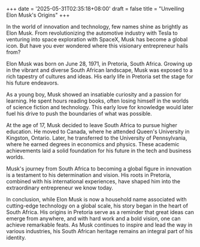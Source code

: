 +++
date = '2025-05-31T02:35:18+08:00'
draft = false
title = "Unveiling Elon Musk's Origins"
+++

In the world of innovation and technology, few names shine as brightly as Elon Musk. From revolutionizing the automotive industry with Tesla to venturing into space exploration with SpaceX, Musk has become a global icon. But have you ever wondered where this visionary entrepreneur hails from? 

Elon Musk was born on June 28, 1971, in Pretoria, South Africa. Growing up in the vibrant and diverse South African landscape, Musk was exposed to a rich tapestry of cultures and ideas. His early life in Pretoria set the stage for his future endeavors. 

As a young boy, Musk showed an insatiable curiosity and a passion for learning. He spent hours reading books, often losing himself in the worlds of science fiction and technology. This early love for knowledge would later fuel his drive to push the boundaries of what was possible. 

At the age of 17, Musk decided to leave South Africa to pursue higher education. He moved to Canada, where he attended Queen's University in Kingston, Ontario. Later, he transferred to the University of Pennsylvania, where he earned degrees in economics and physics. These academic achievements laid a solid foundation for his future in the tech and business worlds. 

Musk's journey from South Africa to becoming a global figure in innovation is a testament to his determination and vision. His roots in Pretoria, combined with his international experiences, have shaped him into the extraordinary entrepreneur we know today. 

In conclusion, while Elon Musk is now a household name associated with cutting-edge technology on a global scale, his story began in the heart of South Africa. His origins in Pretoria serve as a reminder that great ideas can emerge from anywhere, and with hard work and a bold vision, one can achieve remarkable feats. As Musk continues to inspire and lead the way in various industries, his South African heritage remains an integral part of his identity.
